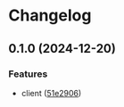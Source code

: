# Changelog

## 0.1.0 (2024-12-20)


### Features

* client ([51e2906](https://www.github.com/brokeyourbike/bizao-api-client-php/commit/51e2906c7dd8ca6a159fed81855f41908923f0c0))
